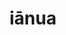 ---
title: iānua
meaning: door
ch: nine
pos: noun
stem: iānu
genend: ae
abbgender: f.
abbgender2: fem.
gender: feminine
declension: first
derivative: January
audio: ianua
six: y
---